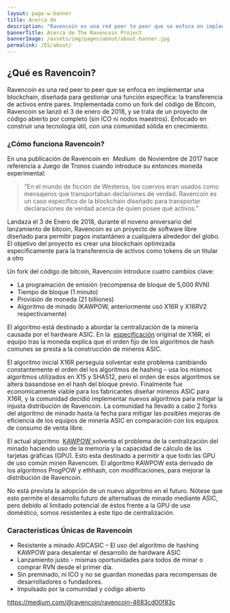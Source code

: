 ```yaml
---
layout: page-w-banner
title: Acerca de
description: "Ravencoin es una red peer to peer que se enfoca en implementar una blockchain, diseñada para gestionar una función específica: la transferencia de activos entre pares."
bannerTitle: Acerca de The Ravencoin Project
bannerImage: /assets/img/pages/about/about-banner.jpg
permalink: /ES/about/
---
```


<div class="wrapper mt-16 pb-20">
  <h2>¿Qué es Ravencoin?</h2>

  <p>Ravencoin es una red peer to peer que se enfoca en implementar una blockchain, diseñada para gestionar una función específica: la transferencia de activos entre pares. Implementada como un fork del código de Bitcoin, Ravencoin se lanzó el 3 de enero de 2018, y se trata de un proyecto de código abierto por completo (sin ICO ni nodos maestros). Enfocado en construir una tecnología útil, con una comunidad sólida en crecimiento.</p>

  <h3>¿Cómo funciona Ravencoin?</h3>

  <p>En una publicación de Ravencoin en &nbsp;<em>Medium</em>&nbsp; de Noviembre de 2017 hace referencia a Juego de Tronos cuando introduce su entonces moneda experimental:</p>
  <blockquote>
    “En el mundo de ficción de Westeros, los cuervos eran usados como mensajeros que transportaban declariones de verdad. Ravencoin es un caso específico de la blockchain diseñado para transportar declaraciones de verdad acerca de quien posee qué activos.”
  </blockquote>

  <p>Landaza el 3 de Enero de 2018, durante el noveno aniversario del lanzamiento de bitcoin, Ravencoin es un proyecto de software libre diseñado para permitir pagos instantáneo a cualquiera alrededor del globo. El objetivo del proyecto es crear una blockchain optimizada especificamente para la transferencia de activos como tokens de un titular a otro</p>

  <p>Un fork del código de bitcoin, Ravencoin introduce cuatro cambios clave:</p>

  <ul>
    <li>La programación de emisión (recompensa de bloque de 5,000 RVN)</li>
    <li>Tiempo de bloque (1 minuto)</li>
    <li>Provisión de moneda (21 billiones)</li>
    <li>Algoritmo de minado (KAWPOW, anteriormente usó X16R y X16RV2 respectivamente)</li>
  </ul>

  <p>El algoritmo está destinado a abordar la centralización de la minería causada por el hardware ASIC. En la &nbsp;<a href="/assets/documents/X16R-Whitepaper.pdf">especificación</a> original de X16R, el equipo tras la moneda explica que el orden fijo de los algoritmos de hash comunes se presta a la construcción de mineros ASIC.</p>

  <p>El algoritmo inicial X16R perseguía solventar este problema cambiando constantemente el orden del los algoritmos de hashing – usa los mismos algoritmos utilizados en X15 y SHA512, pero el orden de esos algoritmos se altera basandose en el hash del bloque previo. Finalmente fue economicamente viable para los fabricantes diseñar mineros ASIC para X16R, y la comunidad decidió implementar nuevos algoritmos para mitigar la injusta distribución de Ravencoin. La comunidad ha llevado a cabo 2 forks del algoritmo de minado hasta la fecha para mitigar las posibles mejoras de eficiencia de los equipos de minería ASIC en comparación con los equipos de consumo de venta libre.</p>

  <p>El actual algoritmo &nbsp;<a href="https://medium.com/@tronblack/ravencoin-v4-kawpow-16fb1f8ec372">KAWPOW </a> solventa el problema de la centralización del minado haciendo uso  de la memoria y la capacidad de cálculo de las tarjetas gráficas (GPU). Esto esta destinado a permitir a que todo las GPU de uso común minen Ravencoin. El algoritmo KAWPOW esta derivado de los algoritmos ProgPOW y ethhash, con modificaciones, para mejorar la distribución de Ravencoin.</p>

  <p>No está prevista la adopción de un nuevo algoritmo en el futuro. Nótese que esto permite el desarrollo futuro de alternativas de minado mediante ASIC, pero debido al limitado potencial de éstos frente a la GPU de uso doméstico, somos resistentes a este tipo de centralización.</p>

  <h3>Características Únicas de Ravencoin</h3>

  <ul>
    <li>Resistente a minado ASICASIC – El uso del algoritmo de hashing KAWPOW para desalentar el desarrollo de hardware ASIC</li>
    <li>Lanzamiento justo - mismas oportunidades para todos de minar o comprar RVN desde el primer día.</li>
    <li>Sin preminado, ni ICO y no se guardan monedas para recompensas de desarrolladores o fundadores.</li>
    <li>Impulsado por la comunidad y código abierto</li>
  </ul>

  <p><a href="https://medium.com/@ravencoin/ravencoin-4683cd00f83c">https://medium.com/@ravencoin/ravencoin-4683cd00f83c</a></p>

</div>
